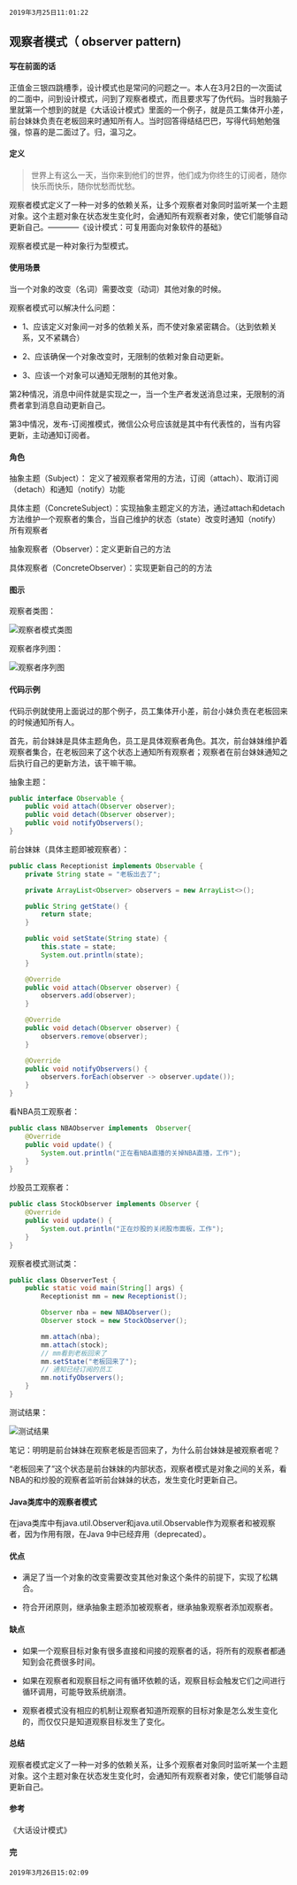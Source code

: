 `2019年3月25日11:01:22`

## 观察者模式（ observer pattern)

#### 写在前面的话

正值金三银四跳槽季，设计模式也是常问的问题之一。本人在3月2日的一次面试的二面中，问到设计模式，问到了观察者模式，而且要求写了伪代码。当时我脑子里就第一个想到的就是《大话设计模式》里面的一个例子，就是员工集体开小差，前台妹妹负责在老板回来时通知所有人。当时回答得结结巴巴，写得代码勉勉强强，惊喜的是二面过了。归，温习之。

#### 定义

>世界上有这么一天，当你来到他们的世界，他们成为你终生的订阅者，随你快乐而快乐，随你忧愁而忧愁。

观察者模式定义了一种一对多的依赖关系，让多个观察者对象同时监听某一个主题对象。这个主题对象在状态发生变化时，会通知所有观察者对象，使它们能够自动更新自己。————《设计模式：可复用面向对象软件的基础》

观察者模式是一种对象行为型模式。

#### 使用场景

当一个对象的改变（名词）需要改变（动词）其他对象的时候。

观察者模式可以解决什么问题：

- 1、应该定义对象间一对多的依赖关系，而不使对象紧密耦合。（达到依赖关系，又不紧耦合）

- 2、应该确保一个对象改变时，无限制的依赖对象自动更新。

- 3、应该一个对象可以通知无限制的其他对象。

第2种情况，消息中间件就是实现之一，当一个生产者发送消息过来，无限制的消费者拿到消息自动更新自己。

第3中情况，发布-订阅推模式，微信公众号应该就是其中有代表性的，当有内容更新，主动通知订阅者。

#### 角色

抽象主题（Subject）： 定义了被观察者常用的方法，订阅（attach）、取消订阅（detach）和通知（notify）功能

具体主题（ConcreteSubject）：实现抽象主题定义的方法，通过attach和detach方法维护一个观察者的集合，当自己维护的状态（state）改变时通知（notify）所有观察者

抽象观察者（Observer）：定义更新自己的方法

具体观察者（ConcreteObserver）：实现更新自己的的方法

#### 图示

观察者类图：

![观察者模式类图](https://images.cnblogs.com/cnblogs_com/mingmingcome/1618392/o_observer-uml-diagram.jpg)

观察者序列图：

![观察者序列图](https://images.cnblogs.com/cnblogs_com/mingmingcome/1618392/o_observer-sequence-diagram.jpg)


#### 代码示例

代码示例就使用上面说过的那个例子，员工集体开小差，前台小妹负责在老板回来的时候通知所有人。

首先，前台妹妹是具体主题角色，员工是具体观察者角色。其次，前台妹妹维护着观察者集合，在老板回来了这个状态上通知所有观察者；观察者在前台妹妹通知之后执行自己的更新方法，该干嘛干嘛。

抽象主题：

```java
public interface Observable {
    public void attach(Observer observer);
    public void detach(Observer observer);
    public void notifyObservers();
}
```


前台妹妹（具体主题即被观察者）：

```java
public class Receptionist implements Observable {
    private String state = "老板出去了";

    private ArrayList<Observer> observers = new ArrayList<>();

    public String getState() {
        return state;
    }

    public void setState(String state) {
        this.state = state;
        System.out.println(state);
    }

    @Override
    public void attach(Observer observer) {
        observers.add(observer);
    }

    @Override
    public void detach(Observer observer) {
        observers.remove(observer);
    }

    @Override
    public void notifyObservers() {
        observers.forEach(observer -> observer.update());
    }
}
```

看NBA员工观察者：

```java
public class NBAObserver implements  Observer{
    @Override
    public void update() {
        System.out.println("正在看NBA直播的关掉NBA直播，工作");
    }
}
```

炒股员工观察者：

```java
public class StockObserver implements Observer {
    @Override
    public void update() {
        System.out.println("正在炒股的关闭股市面板，工作");
    }
}
```

观察者模式测试类：

```java
public class ObserverTest {
    public static void main(String[] args) {
        Receptionist mm = new Receptionist();

        Observer nba = new NBAObserver();
        Observer stock = new StockObserver();

        mm.attach(nba);
        mm.attach(stock);
        // mm看到老板回来了
        mm.setState("老板回来了");
        // 通知已经订阅的员工
        mm.notifyObservers();
    }
}
```

测试结果：

![测试结果](https://images.cnblogs.com/cnblogs_com/mingmingcome/1618392/o_observer-test-result.png)

笔记：明明是前台妹妹在观察老板是否回来了，为什么前台妹妹是被观察者呢？

“老板回来了”这个状态是前台妹妹的内部状态，观察者模式是对象之间的关系，看NBA的和炒股的观察者监听前台妹妹的状态，发生变化时更新自己。

#### Java类库中的观察者模式

在java类库中有java.util.Observer和java.util.Observable作为观察者和被观察者，因为作用有限，在Java 9中已经弃用（deprecated）。

#### 优点

- 满足了当一个对象的改变需要改变其他对象这个条件的前提下，实现了松耦合。

- 符合开闭原则，继承抽象主题添加被观察者，继承抽象观察者添加观察者。


#### 缺点

- 如果一个观察目标对象有很多直接和间接的观察者的话，将所有的观察者都通知到会花费很多时间。

- 如果在观察者和观察目标之间有循环依赖的话，观察目标会触发它们之间进行循环调用，可能导致系统崩溃。

- 观察者模式没有相应的机制让观察者知道所观察的目标对象是怎么发生变化的，而仅仅只是知道观察目标发生了变化。

#### 总结

观察者模式定义了一种一对多的依赖关系，让多个观察者对象同时监听某一个主题对象。这个主题对象在状态发生变化时，会通知所有观察者对象，使它们能够自动更新自己。

#### 参考

《大话设计模式》

#### 完

`2019年3月26日15:02:09`